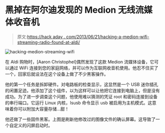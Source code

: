 # 黑掉在阿尔迪发现的 Medion 无线流媒体收音机

> 原文:[https://hack aday . com/2013/06/21/hacking-a-medion-wifi-streaming-radio-found-at-aldi/](https://hackaday.com/2013/06/21/hacking-a-medion-wifi-streaming-radio-found-at-aldi/)

![hacking-medion-streaming-wifi](../Images/cdce600c35f39bba5a46cfffad04dba5.png)

在 Aldi 购物时，[Aaron Christophel]偶然发现了这款 Medion 流媒体设备，它可以通过 WiFi 连接到您的家庭网络，并可以作为互联网收音机使用。他忍不住买了一个，回家后就设法在这个设备上做了不少黑客操作。

他的第一个任务是拆卸硬件。对电路板的检查显示，这显然是一个 USB 迷你插孔的闲置足迹。他添加了这个组件，以为这样可以让他把它连接到电脑上，但是没有成功。为了进一步调查这个问题，他使用难以猜测的凭证 root 和密码连接到设备的串行端口。它运行 Linux 内核，lsusb 命令显示 usb 被启用为主机模式。这意味着你可以附加大容量存储…甜！

他还做了一些固件黑客。上图是刷新他修改过的图像文件的确认屏幕。这导致了一个自定义的闪屏启动时。
